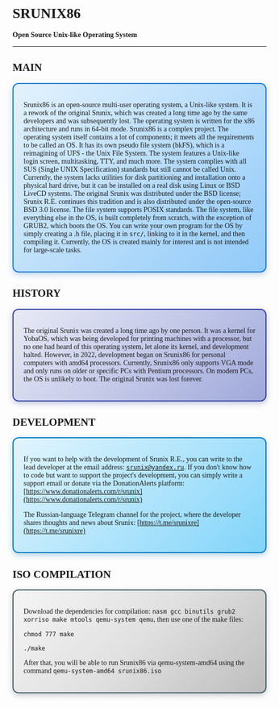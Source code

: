 # <font face="Comic Sans MS">SRUNIX86</font>

<font face="Comic Sans MS">**Open Source Unix-like Operating System**</font>

---

## <font face="Comic Sans MS">MAIN</font>

<div style="background: linear-gradient(135deg, #E3F2FD 0%, #BBDEFB 50%, #90CAF9 100%); padding: 20px; border-radius: 12px; border: 2px solid #1976D2; box-shadow: 0 4px 12px rgba(25, 118, 210, 0.3); margin: 15px 0; font-family: 'Comic Sans MS', cursive;">

Srunix86 is an open-source multi-user operating system, a Unix-like system. It is a rework of the original Srunix, which was created a long time ago by the same developers and was subsequently lost.
The operating system is written for the x86 architecture and runs in 64-bit mode.
Srunix86 is a complex project. The operating system itself contains a lot of components; it meets all the requirements to be called an OS. It has its own pseudo file system (bkFS), which is a reimagining of UFS - the Unix File System. The system features a Unix-like login screen, multitasking, TTY, and much more. The system complies with all SUS (Single UNIX Specification) standards but still cannot be called Unix.
Currently, the system lacks utilities for disk partitioning and installation onto a physical hard drive, but it can be installed on a real disk using Linux or BSD LiveCD systems. The original Srunix was distributed under the BSD license; Srunix R.E. continues this tradition and is also distributed under the open-source BSD 3.0 license. The file system supports POSIX standards. The file system, like everything else in the OS, is built completely from scratch, with the exception of GRUB2, which boots the OS. You can write your own program for the OS by simply creating a .h file, placing it in `src/`, linking to it in the kernel, and then compiling it. Currently, the OS is created mainly for interest and is not intended for large-scale tasks.

</div>

## <font face="Comic Sans MS">HISTORY</font>

<div style="background: linear-gradient(135deg, #E8EAF6 0%, #C5CAE9 50%, #9FA8DA 100%); padding: 20px; border-radius: 12px; border: 2px solid #303F9F; box-shadow: 0 4px 12px rgba(48, 63, 159, 0.3); margin: 15px 0; font-family: 'Comic Sans MS', cursive;">

The original Srunix was created a long time ago by one person. It was a kernel for YobaOS, which was being developed for printing machines with a processor, but no one had heard of this operating system, let alone its kernel, and development halted. However, in 2022, development began on Srunix86 for personal computers with amd64 processors. Currently, Srunix86 only supports VGA mode and only runs on older or specific PCs with Pentium processors. On modern PCs, the OS is unlikely to boot. The original Srunix was lost forever.

</div>

## <font face="Comic Sans MS">DEVELOPMENT</font>

<div style="background: linear-gradient(135deg, #E1F5FE 0%, #B3E5FC 50%, #81D4FA 100%); padding: 20px; border-radius: 12px; border: 2px solid #0277BD; box-shadow: 0 4px 12px rgba(2, 119, 189, 0.3); margin: 15px 0; font-family: 'Comic Sans MS', cursive;">

If you want to help with the development of Srunix R.E., you can write to the lead developer at the email address: [`srunix@yandex.ru`](mailto:srunix@yandex.ru). If you don't know how to code but want to support the project's development, you can simply write a support email or donate via the DonationAlerts platform:
[https://www.donationalerts.com/r/srunix](https://www.donationalerts.com/r/srunix)

The Russian-language Telegram channel for the project, where the developer shares thoughts and news about Srunix:
[https://t.me/srunixre](https://t.me/srunixre)

</div>

## <font face="Comic Sans MS">ISO COMPILATION</font>

<div style="background: linear-gradient(135deg, #F5F5F5 0%, #E0E0E0 50%, #BDBDBD 100%); padding: 20px; border-radius: 12px; border: 2px solid #455A64; box-shadow: 0 4px 12px rgba(69, 90, 100, 0.3); margin: 15px 0; font-family: 'Comic Sans MS', cursive;">

Download the dependencies for compilation: `nasm gcc binutils grub2 xorriso make mtools qemu-system qemu`, then use one of the make files:

`chmod 777 make`

`./make`

After that, you will be able to run Srunix86 via qemu-system-amd64 using the command `qemu-system-amd64 srunix86.iso`

</div>
